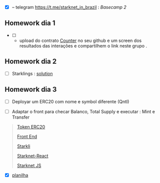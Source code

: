 - [x] – telegram https://t.me/starknet_in_brazil : _Basecamp 2_

## Homework dia 1

- [ ] - upload do contrato [Counter](https://github.com/aquental/counter) no seu github e um screen dos resultados das interações e compartilhem o link neste grupo .

## Homework dia 2

- [ ] Starklings : [solution](./starklings)

## Homework dia 3

- [ ] Deployar um ERC20 com nome e symbol diferente (Qntl)

- [ ] Adaptar o front para checar Balanco, Total Supply e executar : Mint e Transfer

> [Token ERC20](https://github.com/dznes/token-sender-erc20)
>
> [Front End](https://github.com/nestorbonilla/starknet-workshop-frontend)
>
> [Starkli](https://book.starkli.rs/)
>
> [Starknet-React](https://starknet-react.com/)
>
> [Starknet JS](https://starknetjs.com/)
>

 - [x] [planilha](https://docs.google.com/spreadsheets/d/1UEKQmblxXDlSHTgUuW97FO-mBW505bPgNr0FOE-_-eU/edit?gid=0#gid=0)
